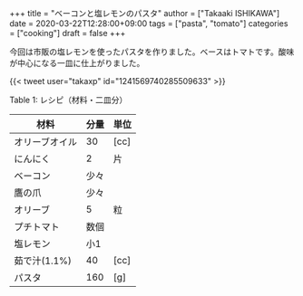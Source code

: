 +++
title = "ベーコンと塩レモンのパスタ"
author = ["Takaaki ISHIKAWA"]
date = 2020-03-22T12:28:00+09:00
tags = ["pasta", "tomato"]
categories = ["cooking"]
draft = false
+++

今回は市販の塩レモンを使ったパスタを作りました。ベースはトマトです。酸味が中心になる一皿に仕上がりました。  

{{< tweet user="takaxp" id="1241569740285509633" >}}  

<div class="table-caption">
  <span class="table-number">Table 1</span>:
  レシピ（材料・二皿分）
</div>

| 材料      | 分量 | 単位 |
|---------|----|----|
| オリーブオイル | 30  | [cc] |
| にんにく  | 2   | 片   |
| ベーコン  | 少々 |      |
| 鷹の爪    | 少々 |      |
| オリーブ  | 5   | 粒   |
| プチトマト | 数個 |      |
| 塩レモン  | 小1 |      |
| 茹で汁(1.1%) | 40  | [cc] |
| パスタ    | 160 | [g]  |